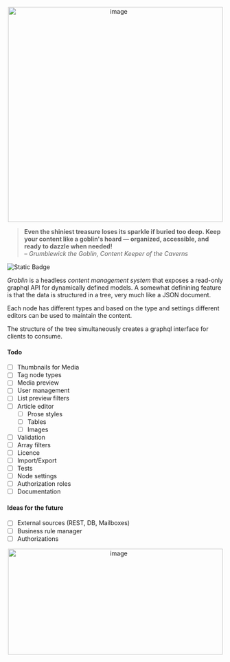 <p align="center">
<img width="500" alt="image" align="center" src="https://github.com/user-attachments/assets/64ba16de-d32d-4b5f-b63d-873039a4ca3b" />
</p>

<blockquote>
<strong>Even the shiniest treasure loses its sparkle if buried too deep. Keep your content like a goblin's hoard — organized, accessible, and ready to dazzle when needed!</strong><br/><i>– Grumblewick the Goblin, Content Keeper of the Caverns</i>
</blockquote>

![Static Badge](https://img.shields.io/badge/Status-Pre_Alpha_Development-red?style=for-the-badge)

*Groblin* is a headless *content management system* that exposes a read-only graphql API for dynamically defined models. A somewhat definining feature is that the data is structured in a tree, very much like a JSON document.

Each node has different types and based on the type and settings different editors can be used to maintain the content.

The structure of the tree simultaneously creates a graphql interface for clients to consume.

#### Todo
- [ ] Thumbnails for Media
- [ ] Tag node types
- [ ] Media preview
- [ ] User management
- [ ] List preview filters
- [ ] Article editor 
    - [ ] Prose styles
    - [ ] Tables
    - [ ] Images 
- [ ] Validation
- [ ] Array filters
- [ ] Licence
- [ ] Import/Export
- [ ] Tests
- [ ] Node settings
- [ ] Authorization roles
- [ ] Documentation

#### Ideas for the future
- [ ] External sources (REST, DB, Mailboxes)
- [ ] Business rule manager
- [ ] Authorizations

<p align="center">
<img width="500" height="246" alt="image" src="https://github.com/user-attachments/assets/711bc3fc-b258-4249-80b7-cb2d9ffa3e45" />
</p>

